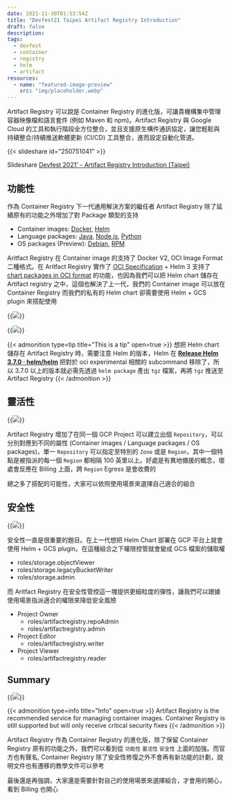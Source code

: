 ```yaml
---
date: 2021-11-30T01:53:54Z
title: "Devfest21 Taipei Artifact Registry Introduction"
draft: false
description:
tags:
  - devfest
  - container
  - registry
  - helm
  - artifact
resources:
  - name: "featured-image-preview"
    src: "img/placeholder.webp"
---
```


Artifact Registry 可以說是 Container Registry 的進化版，可讓貴機構集中管理容器映像檔和語言套件 (例如 Maven 和 npm)。Artifact Registry 與 Google Cloud 的工具和執行階段全方位整合，並且支援原生構件通訊協定，讓您輕鬆與持續整合/持續推送軟體更新 (CI/CD) 工具整合，進而設定自動化管道。

<!--more-->

{{< slideshare id="250751041" >}}

Slideshare [Devfest 2021' - Artifact Registry Introduction (Taipei)](https://www.slideshare.net/cagechung/devfest-2021-artifact-registry-introduction-taipei)

## 功能性

作為 Container Registry 下一代通用解決方案的繼任者 Artifact Registry 除了延續原有的功能之外增加了對 Package 類型的支持

- Container images: [Docker](https://cloud.google.com/artifact-registry/docs/docker), [Helm](https://cloud.google.com/artifact-registry/docs/helm)
- Language packages: [Java](https://cloud.google.com/artifact-registry/docs/java), [Node.js](https://cloud.google.com/artifact-registry/docs/nodejs), [Python](https://cloud.google.com/artifact-registry/docs/python)
- OS packages (Preview): [Debian](https://cloud.google.com/artifact-registry/docs/os-packages/debian), [RPM](https://cloud.google.com/artifact-registry/docs/os-packages/rpm)

Aritfact Registry 在 Container image 的支持了 Docker V2, OCI Image Format 二種格式。在 Aritfact Registry 實作了 [OCI Specification](https://github.com/opencontainers/distribution-spec/blob/master/spec.md) + Helm 3 支持了 [chart packages in OCI format](https://helm.sh/docs/topics/registries/) 的功能，也因為我們可以把 Helm chart 儲存在 Artifact registry 之中，這個也解決了上一代，我們的 Container image 可以放在 Container Registry 而我們的私有的 Helm chart 卻需要使用 Helm + GCS plugin 來搭配使用

{{<image src="img/1.png" caption="Container Registry + Helm + GCS plugin">}}

{{<image src="img/2.png" caption="Artifact Registry">}}

{{< admonition type=tip title="This is a tip" open=true >}}
想把 Helm chart 儲存在 Artifact Registry 時，需要注意 Helm 的版本，Helm 在 **[Release Helm 3.7.0 · helm/helm](https://github.com/helm/helm/releases/tag/v3.7.0)** 把對於 oci experimental 相關的 subcommand 移除了，所以 3.7.0 以上的版本就必需先透過 `helm package` 產出 `tgz` 檔案，再將 `tgz` 推送至 Artifact Registry
{{< /admonition >}}

## 靈活性

{{<image src="img/3.png" caption="Multiple repositories">}}

Artifact Registry 增加了在同一個 GCP Project 可以建立出個 `Repository`，可以分別對應到不同的屬性 (Container images / Language packages / OS packages)，單一 `Repository` 可以指定至特別的 `Zone` 或是 `Region`，其中一個特點是被指派的每一個 `Region` 都相隔 100 英里以上。好處是有異地備援的概念，壞處會反應在 Billing 上面，跨 `Region` Egress 是會收費的

總之多了搭配的可能性，大家可以依照使用場景來選擇自己適合的組合

## 安全性

{{<image src="img/4.png" caption="IAM Role">}}

安全性一直是很重要的題目。在上一代想把 Helm Chart 部署在 GCP 平台上就會使用 Helm + GCS plugin。在這種組合之下權限控管就會變成 GCS 檔案的儲取權

- roles/storage.objectViewer
- roles/storage.legacyBucketWriter
- roles/storage.admin

而 Aritfact Registry 在安全性管控這一塊提供更細粒度的彈性，讓我們可以跟據使用場景指派適合的權限來降低安全風險

- Project Owner
  - roles/artifactregistry.repoAdmin
  - roles/artifactregistry.admin
- Project Editor
  - roles/artifactregistry.writer
- Project Viewer
  - roles/artifactregistry.reader

## Summary

{{<image src="img/5.png" caption="Summary">}}

{{< admonition type=info title="Info" open=true >}}
Artifact Registry is the recommended service for managing container images. Container Registry is still supported but will only receive critical security fixes
{{< /admonition >}}

Artifact Registry 作為 Container Registry 的進化版，除了保留 Container Registry 原有的功能之外，我們可以看到從 `功能性` `靈活性` `安全性` 上面的加強。而官方也有聲名, Container Registry 除了安全性修復之外不會再有新功能的計劃，說明文件也有遷移的教學文件可以參考

最後還是再強調，大家還是需要針對自己的使用場景來選擇組合，才會用的開心，看到 Billing 也開心